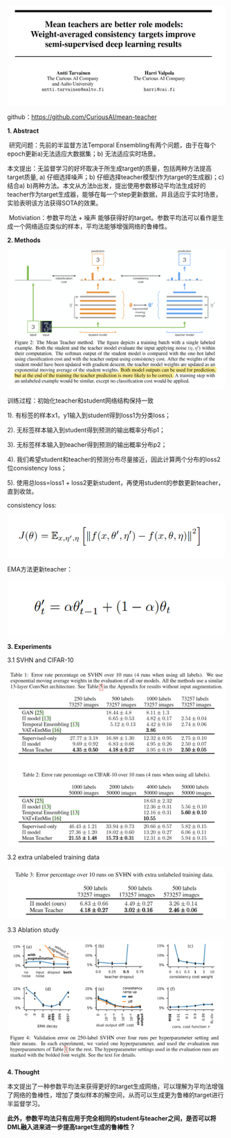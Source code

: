  

![img](images/clip_image001.png)

github：https://github.com/CuriousAI/mean-teacher

 

**1. Abstract**

​    研究问题：先前的半监督方法Temporal Ensembling有两个问题，由于在每个epoch更新a)无法适应大数据集；b) 无法适应实时场景。

​    本文提出：无监督学习的好坏取决于所生成target的质量，包括两种方法提高target质量, a) 仔细选择噪声；b) 仔细选择teacher模型(作为target的生成器)；c) 结合a) b)两种方法。本文从方法b出发，提出使用参数移动平均法生成好的teacher作为target生成器，能够在每一个step更新数据，并且适应于实时场景，实验表明该方法获得SOTA的效果。

​    Motiviation：参数平均法 + 噪声 能够获得好的target。参数平均法可以看作是生成一个网络适应类似的样本，平均法能够增强网络的鲁棒性。

 

**2. Methods**

![img](images/clip_image002.png)

训练过程：初始化teacher和student网络结构保持一致

1). 有标签的样本x1，y1输入到student得到loss1为分类loss；

2). 无标签样本输入到student得到预测的输出概率分布p1；

3). 无标签样本输入到teacher得到预测的输出概率分布p2；

4). 我们希望student和teacher的预测分布尽量接近，因此计算两个分布的loss2位consistency loss；

5). 使用总loss=loss1 + loss2更新student，再使用student的参数更新teacher，直到收敛。

 

consistency loss:

![img](images/clip_image003.png)

EMA方法更新teacher：

![img](images/clip_image004.png)

**3. Experiments**

3.1 SVHN and CIFAR-10

![img](images/clip_image005.png)

 

3.2 extra unlabeled training data

![img](images/clip_image006.png)

3.3 Ablation study

![img](images/clip_image007.png)

 

**4. Thought**

​    本文提出了一种参数平均法来获得更好的target生成网络，可以理解为平均法增强了网络的鲁棒性，增加了类似样本的解空间，从而可以生成更为鲁棒的target进行半监督学习。

​    **此外，参数平均法只有应用于完全相同的****student****与****teacher****之间，是否可以将****DML****融入进来进一步提高****target****生成的鲁棒性？**